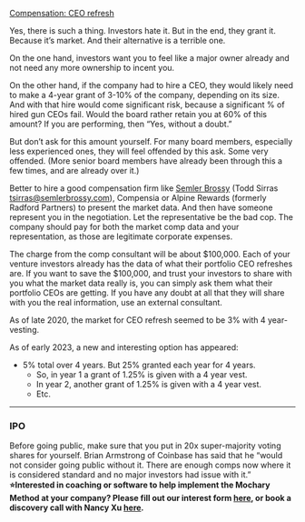 [Compensation: CEO refresh](https://docs.google.com/document/d/1DkMfwxNO8EGpTrSxwbye-XRqRIjdxMSjeeco6IXHQgc/edit)

Yes, there is such a thing. Investors hate it. But in the end, they grant it. Because it’s market. And their alternative is a terrible one.

On the one hand, investors want you to feel like a major owner already and not need any more ownership to incent you.

On the other hand, if the company had to hire a CEO, they would likely need to make a 4-year grant of 3-10% of the company, depending on its size. And with that hire would come significant risk, because a significant % of hired gun CEOs fail. Would the board rather retain you at 60% of this amount? If you are performing, then “Yes, without a doubt.”

But don’t ask for this amount yourself. For many board members, especially less experienced ones, they will feel offended by this ask. Some very offended. (More senior board members have already been through this a few times, and are already over it.)

Better to hire a good compensation firm like [Semler Brossy](https://semlerbrossy.com/%20) (Todd Sirras [tsirras@semlerbrossy.com](mailto:tsirras@semlerbrossy.com)), Compensia or Alpine Rewards (formerly Radford Partners) to present the market data. And then have someone represent you in the negotiation. Let the representative be the bad cop. The company should pay for both the market comp data and your representation, as those are legitimate corporate expenses.

The charge from the comp consultant will be about $100,000. Each of your venture investors already has the data of what their portfolio CEO refreshes are. If you want to save the $100,000, and trust your investors to share with you what the market data really is, you can simply ask them what their portfolio CEOs are getting. If you have any doubt at all that they will share with you the real information, use an external consultant.

As of late 2020, the market for CEO refresh seemed to be 3% with 4 year-vesting.

As of early 2023, a new and interesting option has appeared:

- 5% total over 4 years. But 25% granted each year for 4 years.
  - So, in year 1 a grant of 1.25% is given with a 4 year vest.
  - In year 2, another grant of 1.25% is given with a 4 year vest.
  - Etc.

---

### IPO

Before going public, make sure that you put in 20x super-majority voting shares for yourself. Brian Armstrong of Coinbase has said that he “would not consider going public without it. There are enough comps now where it is considered standard and no major investors had issue with it.”  
**⭐Interested in coaching or software to help implement the Mochary Method at your company? Please fill out our interest form [here](https://mocharymethod.typeform.com/interest), or book a discovery call with Nancy Xu [here](https://calendly.com/nancy-mm/30).**
